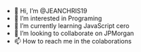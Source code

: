 - 👋 Hi, I’m @JEANCHRIS19
- 👀 I’m interested in Programing
- 🌱 I’m currently learning JavaScript cero
- 💞️ I’m looking to collaborate on JPMorgan
- 📫 How to reach me in the colaborations

<!---
JEANCHRIS19/JEANCHRIS19 is a ✨ special ✨ repository because its `README.md` (this file) appears on your GitHub profile.
You can click the Preview link to take a look at your changes.
--->
